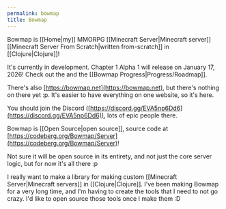 ```yaml
---
permalink: bowmap
title: Bowmap
---
```


Bowmap is [[Home|my]] MMORPG [[Minecraft Server|Minecraft server]] [[Minecraft Server From Scratch|written from-scratch]] in [[Clojure|Clojure]]!

It's currently in development. Chapter 1 Alpha 1 will release on January 17, 2026! Check out the and the [[Bowmap Progress|Progress/Roadmap]].

There's also [https://bowmap.net](https://bowmap.net), but there's nothing on there yet :p. It's easier to have everything on one website, so it's here.

You should join the Discord ([https://discord.gg/EVA5np6Dd6](https://discord.gg/EVA5np6Dd6)), lots of epic people there.

Bowmap is [[Open Source|open source]], source code at [https://codeberg.org/Bowmap/Server](https://codeberg.org/Bowmap/Server)!

Not sure it will be open source in its entirety, and not just the core server logic, but for now it's all there :p

I really want to make a library for making custom [[Minecraft Server|Minecraft servers]] in [[Clojure|Clojure]]. I've been making Bowmap for a very long time, and I'm having to create the tools that I need to not go crazy. I'd like to open source those tools once I make them :D
